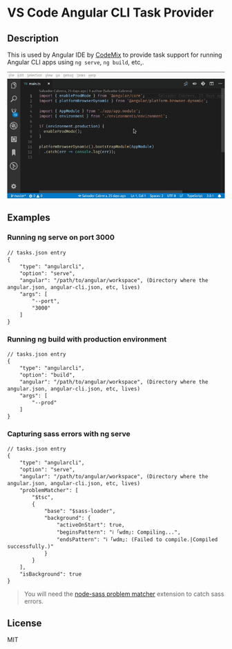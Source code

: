 # VS Code Angular CLI Task Provider

## Description
This is used by Angular IDE by [CodeMix](https://www.genuitec.com/products/codemix/) to provide task support for running Angular CLI apps using `ng serve`, `ng build`, etc,.

![Demo](images/ng-serve.gif)

## Examples

### Running ng serve on port 3000
```
// tasks.json entry
{
    "type": "angularcli",
    "option": "serve",
    "angular": "/path/to/angular/workspace", (Directory where the angular.json, angular-cli.json, etc, lives)
    "args": [
        "--port",
        "3000"
    ]
}
```

### Running ng build with production environment
```
// tasks.json entry
{
    "type": "angularcli",
    "option": "build",
    "angular": "/path/to/angular/workspace", (Directory where the angular.json, angular-cli.json, etc, lives)
    "args": [
        "--prod"
    ]
}
```

### Capturing sass errors with ng serve

```
// tasks.json entry
{
    "type": "angularcli",
    "option": "serve",
    "angular": "/path/to/angular/workspace", (Directory where the angular.json, angular-cli.json, etc, lives)
    "problemMatcher": [
        "$tsc",
        {
            "base": "$sass-loader",
            "background": {
                "activeOnStart": true,
                "beginsPattern": "ℹ ｢wdm｣: Compiling...",
                "endsPattern": "ℹ ｢wdm｣: (Failed to compile.|Compiled successfully.)"
            }
        }
    ],
    "isBackground": true
}
```
> You will need the [node-sass problem matcher](https://marketplace.visualstudio.com/items?itemName=Genuitec.sass-loader-problem-matcher) extension to catch sass errors.

## License
MIT